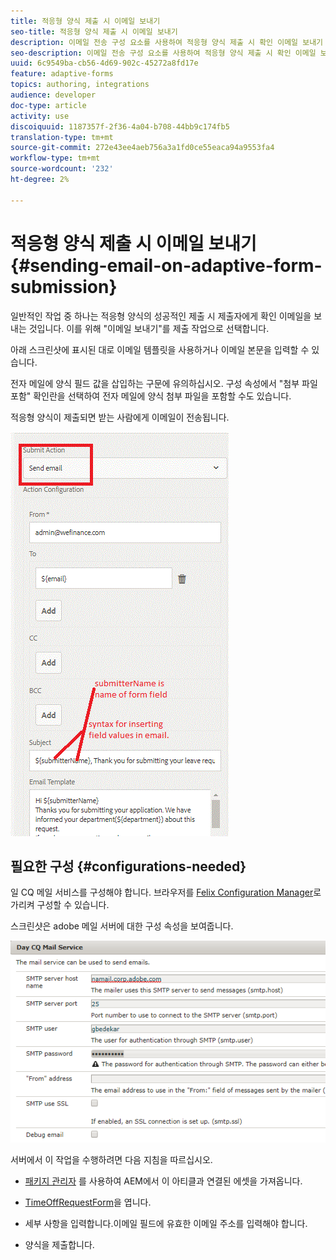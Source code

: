 ```yaml
---
title: 적응형 양식 제출 시 이메일 보내기
seo-title: 적응형 양식 제출 시 이메일 보내기
description: 이메일 전송 구성 요소를 사용하여 적응형 양식 제출 시 확인 이메일 보내기
seo-description: 이메일 전송 구성 요소를 사용하여 적응형 양식 제출 시 확인 이메일 보내기
uuid: 6c9549ba-cb56-4d69-902c-45272a8fd17e
feature: adaptive-forms
topics: authoring, integrations
audience: developer
doc-type: article
activity: use
discoiquuid: 1187357f-2f36-4a04-b708-44bb9c174fb5
translation-type: tm+mt
source-git-commit: 272e43ee4aeb756a3a1fd0ce55eaca94a9553fa4
workflow-type: tm+mt
source-wordcount: '232'
ht-degree: 2%

---
```



# 적응형 양식 제출 시 이메일 보내기 {#sending-email-on-adaptive-form-submission}

일반적인 작업 중 하나는 적응형 양식의 성공적인 제출 시 제출자에게 확인 이메일을 보내는 것입니다. 이를 위해 &quot;이메일 보내기&quot;를 제출 작업으로 선택합니다.

아래 스크린샷에 표시된 대로 이메일 템플릿을 사용하거나 이메일 본문을 입력할 수 있습니다.

전자 메일에 양식 필드 값을 삽입하는 구문에 유의하십시오. 구성 속성에서 &quot;첨부 파일 포함&quot; 확인란을 선택하여 전자 메일에 양식 첨부 파일을 포함할 수도 있습니다.

적응형 양식이 제출되면 받는 사람에게 이메일이 전송됩니다.

![SendEmail](assets/sendemailaction.gif)

## 필요한 구성 {#configurations-needed}

일 CQ 메일 서비스를 구성해야 합니다. 브라우저를 [Felix Configuration Manager](http://localhost:4502/system/console/configMgr)로 가리켜 구성할 수 있습니다.

스크린샷은 adobe 메일 서버에 대한 구성 속성을 보여줍니다.

![우편 서비스](assets/mailservice.png)

서버에서 이 작업을 수행하려면 다음 지침을 따르십시오.

* [패키지 관리자](assets/timeoffrequest.zip) 를 사용하여 AEM에서 이 아티클과 연결된 에셋을 가져옵니다.

* [TimeOffRequestForm](http://localhost:4502/content/dam/formsanddocuments/helpx/timeoffrequestform/jcr:content?wcmmode=disabled)을 엽니다.

* 세부 사항을 입력합니다.이메일 필드에 유효한 이메일 주소를 입력해야 합니다.

* 양식을 제출합니다.
